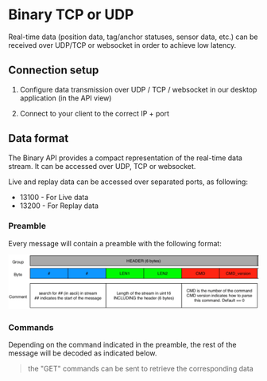 # Binary TCP or UDP

Real-time data (position data, tag/anchor statuses, sensor data, etc.) can be received over UDP/TCP or websocket in order to achieve low latency.

## Connection setup

1. Configure data transmission over UDP / TCP / websocket in our desktop application (in the API view)

2. Connect to your client to the correct IP + port

## Data format

The Binary API provides a compact representation of the real-time data stream. It can be accessed over UDP, TCP or websocket.

Live and replay data can be accessed over separated ports, as following:
* 13100 - For Live data
* 13200 - For Replay data

### Preamble

Every message will contain a preamble with the following format:

![API preamble explanation](./img/api_preamble.png)

### Commands

Depending on the command indicated in the preamble, the rest of the message will be decoded as indicated below.

<ApiApp></ApiApp>

> the "GET" commands can be sent to retrieve the corresponding data
